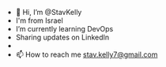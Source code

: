 - 👋 Hi, I’m @StavKelly
- I'm from Israel
- I’m currently learning DevOps 
- Sharing updates on LinkedIn
- 
- 📫 How to reach me stav.kelly7@gmail.com

<!---
StavKelly/StavKelly is a ✨ special ✨ repository because its `README.md` (this file) appears on your GitHub profile.
You can click the Preview link to take a look at your changes.
--->
